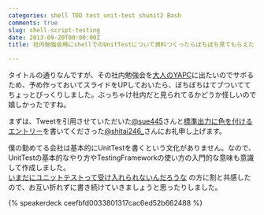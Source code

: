 ```yaml
---
categories: shell TDD test unit-test shunit2 Bash
comments: true
slug: shell-script-testing
date: 2013-09-20T00:00:00Z
title: 社内勉強会用にshellでのUnitTestについて資料つくったらぼちぼち見てもらえた

---
```


タイトルの通りなんですが、その社内勉強会を[大人のYAPC](http://peatix.com/event/17621)に出たいのでサボるため、予め作っておいてスライドをUPしておいたら、ぼちぼちはてブついててちょっとびっくりしました。ぶっちゃけ社内だと見られてるかどうか怪しいので嬉しかったですね。

まずは、Tweetを引用させていただいた[@sue445](https://twitter.com/sue445)さんと[標準出力に色を付けるエントリー](http://a4p.me/archives/1157)を書いてくださった[@shitai246_](https://twitter.com/shitai246_)さんにお礼申し上げます。

<!--more-->

僕の勤めてる会社は基本的にUnitTestを書くという文化がありません。なので、UnitTestの基本的なやり方やTestingFrameworkの使い方の入門的な意味も意識して作成しました。  
[いまだにユニットテストって受け入れられないんだろうな](http://d.hatena.ne.jp/hs_hachi/20131007/1381175478) の方に割と共感したので、お互い折れずに書き続けていきましょうと思ったりしました。  

{% speakerdeck ceefbfd0033801317cac6ed52b662488 %}

